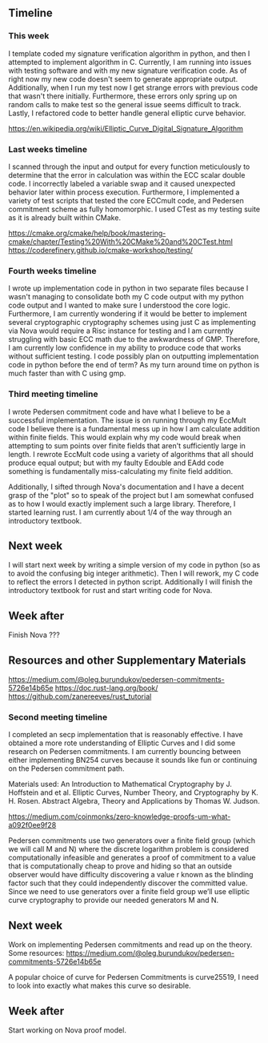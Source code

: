 ## Timeline
### This week
I template coded my signature verification algorithm in python, and then I attempted to implement algorithm in C. Currently,
I am running into issues with testing software and with my new signature verification code. As of right now
my new code doesn't seem to generate appropriate output. Additionally, when I run my test now I get strange errors
with previous code that wasn't there initially. Furthermore, these errors only spring up on random calls to make test
so the general issue seems difficult to track. Lastly, I refactored code to better handle general elliptic curve behavior.

https://en.wikipedia.org/wiki/Elliptic_Curve_Digital_Signature_Algorithm

### Last weeks timeline
I scanned through the input and output for every function meticulously to determine that the error in calculation
was within the ECC scalar double code. I incorrectly labeled a variable swap and it caused unexpected behavior
later within process execution. Furthermore, I implemented a variety of test scripts that tested
the core ECCmult code, and Pedersen commitment scheme as fully homomorphic. I used CTest as my testing
suite as it is already built within CMake.

https://cmake.org/cmake/help/book/mastering-cmake/chapter/Testing%20With%20CMake%20and%20CTest.html
https://coderefinery.github.io/cmake-workshop/testing/


### Fourth weeks timeline
I wrote up implementation code in python in two separate files because I wasn't managing to consolidate
both my C code output with my python code output and I wanted to make sure I understood the core logic.
Furthermore, I am currently wondering if it would be better to implement several cryptographic cryptography
schemes using just C as implementing via Nova would require a Risc instance for testing and I am currently
struggling with basic ECC math due to the awkwardness of GMP. Therefore, I am currently low confidence in my
ability to produce code that works without sufficient testing. I code possibly plan on outputting implementation
code in python before the end of term? As my turn around time on python is much faster than with C using gmp.



### Third meeting timeline

I wrote Pedersen commitment code and have what I believe to be a successful implementation.
The issue is on running through my EccMult code I believe there is a fundamental mess up in
how I am calculate addition within finite fields. This would explain why my code would
break when attempting to sum points over finite fields that aren't sufficiently large in length.
I rewrote EccMult code using a variety of algorithms that all should produce equal output; but with
my faulty Edouble and EAdd code something is fundamentally miss-calculating my finite field addition.


Additionally, I sifted through Nova's documentation and I have a decent grasp of the "plot" so to
speak of the project but I am somewhat confused as to how I would exactly implement such a large library.
Therefore, I started learning rust. I am currently about 1/4 of the way through an introductory textbook.

## Next week
I will start next week by writing a simple version of my code in python (so as to avoid
the confusing big integer arithmetic). Then I will rework, my C code to reflect the errors I detected
in python script. Additionally I will finish the introductory textbook for rust and start writing code for Nova.

## Week after
Finish Nova ???

## Resources and other Supplementary Materials
https://medium.com/@oleg.burundukov/pedersen-commitments-5726e14b65e
https://doc.rust-lang.org/book/
https://github.com/zanereeves/rust_tutorial

### Second meeting timeline
I completed an secp implementation that is reasonably effective. I have obtained a
more rote understanding of Elliptic Curves and I did some research on Pedersen commitments.
I am currently bouncing between either implementing BN254 curves because it sounds like fun
or continuing on the Pedersen commitment path.

Materials used: An Introduction to Mathematical Cryptography by J. Hoffstein and et al.
Elliptic Curves, Number Theory, and Cryptography by K. H. Rosen.
Abstract Algebra, Theory and Applications by Thomas W. Judson.

https://medium.com/coinmonks/zero-knowledge-proofs-um-what-a092f0ee9f28

Pedersen commitments use two generators over a finite field group (which we will call M and N)
where the discrete logarithm problem is considered computationally infeasible and generates a
proof of commitment to a value that is computationally cheap to prove and hiding so that an
outside observer would have difficulty discovering a value r known as the blinding factor such
that they could independently discover the committed value. Since we need to use generators
over a finite field group we’ll use elliptic curve cryptography to provide our needed generators M
and N.

## Next week
Work on implementing Pedersen commitments and read up on the theory.
Some resources:
https://medium.com/@oleg.burundukov/pedersen-commitments-5726e14b65e

A popular choice of curve for Pedersen Commitments is curve25519, I need to look into
exactly what makes this curve so desirable.

## Week after
Start working on Nova proof model.




